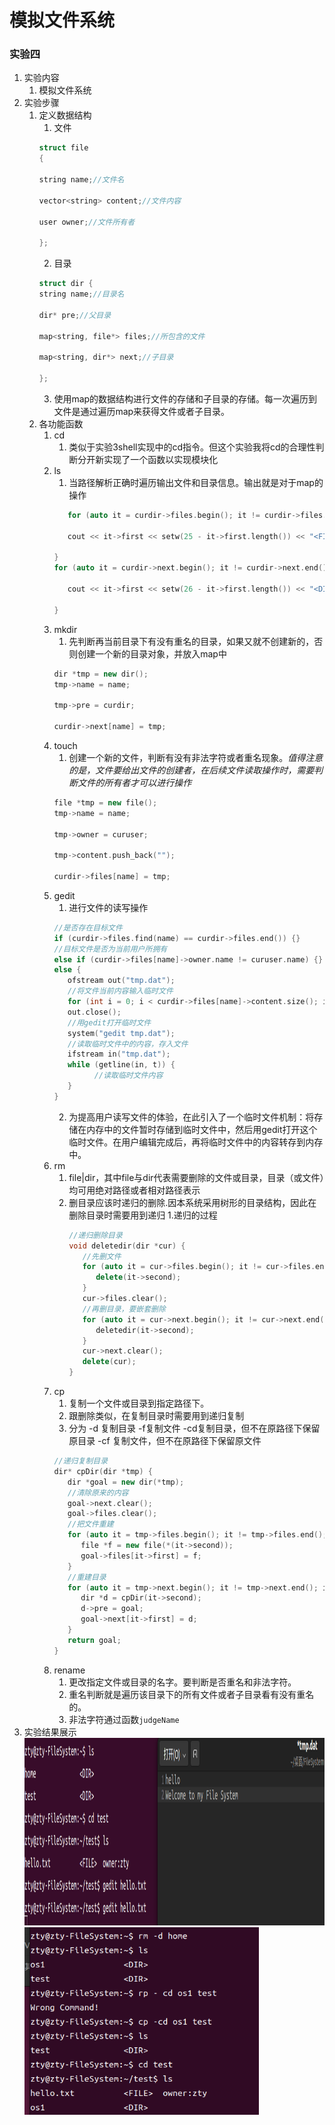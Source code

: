 # 模拟文件系统
### 实验四
1. 实验内容
   1. 模拟文件系统
2. 实验步骤
   1. 定义数据结构
      1. 文件
      ```cpp
      struct file
      {

      string name;//文件名

      vector<string> content;//文件内容

      user owner;//文件所有者

      };
      ``` 
      2. 目录
      ```cpp
      struct dir {
      string name;//目录名

      dir* pre;//父目录

      map<string, file*> files;//所包含的文件

      map<string, dir*> next;//子目录

      };
      ```  
      3. 使用map的数据结构进行文件的存储和子目录的存储。每一次遍历到文件是通过遍历map来获得文件或者子目录。
   2. 各功能函数
      1. cd
         1. 类似于实验3shell实现中的cd指令。但这个实验我将cd的合理性判断分开新实现了一个函数以实现模块化
      2. ls
         1. 当路径解析正确时遍历输出文件和目录信息。输出就是对于map的操作
         ```cpp
            for (auto it = curdir->files.begin(); it != curdir->files.end(); it++) {

            cout << it->first << setw(25 - it->first.length()) << "<FILE>" << "  owner:" << it->second->owner.name << endl;

         }
         for (auto it = curdir->next.begin(); it != curdir->next.end(); it++) {

            cout << it->first << setw(26 - it->first.length()) << "<DIR>  " << endl;

         }
         ```
      3. mkdir
         1. 先判断再当前目录下有没有重名的目录，如果又就不创建新的，否则创建一个新的目录对象，并放入map中
         ```cpp
         dir *tmp = new dir();
         tmp->name = name;

         tmp->pre = curdir;

         curdir->next[name] = tmp;
         ``` 
      4. touch
         1. 创建一个新的文件，判断有没有非法字符或者重名现象。*值得注意的是，文件要给出文件的创建者，在后续文件读取操作时，需要判断文件的所有者才可以进行操作*
         ```cpp
         file *tmp = new file();
         tmp->name = name;

         tmp->owner = curuser;

         tmp->content.push_back("");

         curdir->files[name] = tmp;
         ``` 
      5. gedit
         1. 进行文件的读写操作
         ```cpp
         //是否存在目标文件  
         if (curdir->files.find(name) == curdir->files.end()) {}  
         //目标文件是否为当前用户所拥有  
         else if (curdir->files[name]->owner.name != curuser.name) {}  
         else {  
            ofstream out("tmp.dat");  
            //将文件当前内容输入临时文件  
            for (int i = 0; i < curdir->files[name]->content.size(); i++) {}  
            out.close();  
            //用gedit打开临时文件  
            system("gedit tmp.dat");  
            //读取临时文件中的内容，存入文件  
            ifstream in("tmp.dat");  
            while (getline(in, t)) {  
                  //读取临时文件内容  
            }  
         }  
         ```   
         2. 为提高用户读写文件的体验，在此引入了一个临时文件机制：将存储在内存中的文件暂时存储到临时文件中，然后用gedit打开这个临时文件。在用户编辑完成后，再将临时文件中的内容转存到内存中。
      6. rm
         1. file|dir，其中file与dir代表需要删除的文件或目录，目录（或文件）均可用绝对路径或者相对路径表示
         2. 删目录应该时递归的删除.因本系统采用树形的目录结构，因此在删除目录时需要用到递归
            1.递归的过程
            ```cpp
            //递归删除目录  
            void deletedir(dir *cur) {  
               //先删文件  
               for (auto it = cur->files.begin(); it != cur->files.end(); it++) {  
                  delete(it->second);  
               }  
               cur->files.clear();  
               //再删目录，要嵌套删除  
               for (auto it = cur->next.begin(); it != cur->next.end(); it++) {  
                  deletedir(it->second);  
               }  
               cur->next.clear();  
               delete(cur);  
            }  
            ```
      7. cp
         1. 复制一个文件或目录到指定路径下。
         2. 跟删除类似，在复制目录时需要用到递归复制
         3. 分为 -d 复制目录 -f复制文件 -cd复制目录，但不在原路径下保留原目录 -cf 复制文件，但不在原路径下保留原文件
         ```cpp
         //递归复制目录  
         dir* cpDir(dir *tmp) {  
            dir *goal = new dir(*tmp);  
            //清除原来的内容  
            goal->next.clear();  
            goal->files.clear();  
            //把文件重建  
            for (auto it = tmp->files.begin(); it != tmp->files.end(); it++) {  
               file *f = new file(*(it->second));  
               goal->files[it->first] = f;  
            }  
            //重建目录  
            for (auto it = tmp->next.begin(); it != tmp->next.end(); it++) {  
               dir *d = cpDir(it->second);  
               d->pre = goal;  
               goal->next[it->first] = d;  
            }  
            return goal;  
         } 
         ```
      8. rename
         1. 更改指定文件或目录的名字。要判断是否重名和非法字符。
         2. 重名判断就是遍历该目录下的所有文件或者子目录看有没有重名的。
         3. 非法字符通过函数```judgeName``` 
3. 实验结果展示
    <img style="height: 300px" src ="../photo/file1.png">    
    <img style="height: 300px" src ="../photo/file2.png">    
